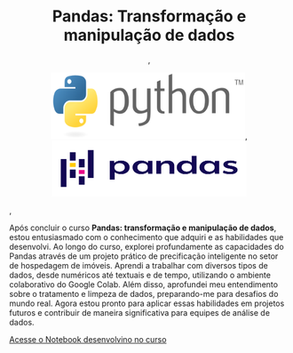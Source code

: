 <h1 align="center">Pandas: Transformação e manipulação de dados</h1>

<p align="center">,    <p align="center">
  <img width="350" height="120" src="Logo/Python_logo_and_wordmark.svg.png">,    <img width="350" height="100" src="Logo/Pandas_logo.svg.png">
</p>,    </p>

  Após concluir o curso **Pandas: transformação e manipulação de dados**, estou entusiasmado com o conhecimento que adquiri e as habilidades que desenvolvi. Ao longo do curso, explorei profundamente as capacidades do Pandas através de um projeto prático de precificação inteligente no setor de hospedagem de imóveis. Aprendi a trabalhar com diversos tipos de dados, desde numéricos até textuais e de tempo, utilizando o ambiente colaborativo do Google Colab. Além disso, aprofundei meu entendimento sobre o tratamento e limpeza de dados, preparando-me para desafios do mundo real. Agora estou pronto para aplicar essas habilidades em projetos futuros e contribuir de maneira significativa para equipes de análise de dados.

[Acesse o Notebook desenvolvino no curso](https://github.com/Rafael-R-Q/Pandas_transformacao_e_manipulacao_de_dados/blob/main/codigos/Transformacao_manipulacao_dados.ipynb)
